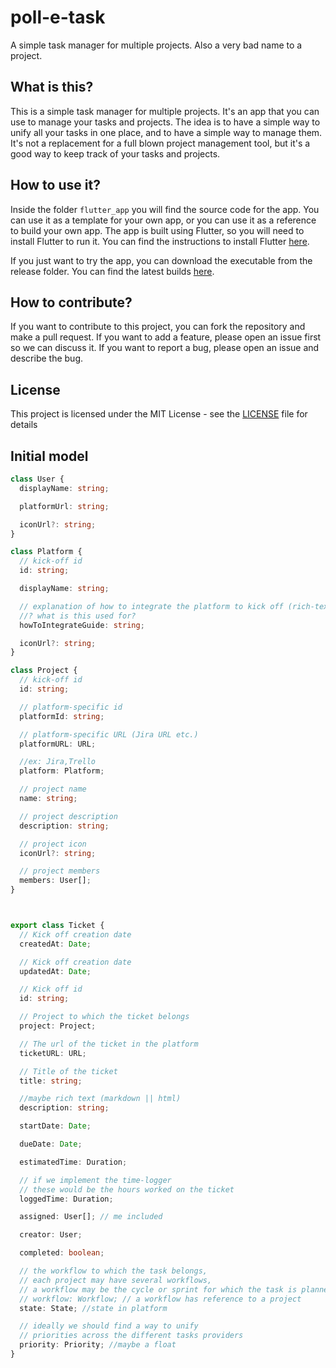 # poll-e-task
A simple task manager for multiple projects. Also a very bad name to a project.

## What is this?

This is a simple task manager for multiple projects. It's an app that you can use to manage your tasks and projects. The idea is to have a simple way to unify all your tasks in one place, and to have a simple way to manage them. It's not a replacement for a full blown project management tool, but it's a good way to keep track of your tasks and projects.

## How to use it?

Inside the folder `flutter_app` you will find the source code for the app. You can use it as a template for your own app, or you can use it as a reference to build your own app. The app is built using Flutter, so you will need to install Flutter to run it. You can find the instructions to install Flutter [here](https://flutter.dev/docs/get-started/install).

If you just want to try the app, you can download the executable from the release folder. You can find the latest builds [here](flutter_app/build).

## How to contribute?

If you want to contribute to this project, you can fork the repository and make a pull request. If you want to add a feature, please open an issue first so we can discuss it. If you want to report a bug, please open an issue and describe the bug.

## License

This project is licensed under the MIT License - see the [LICENSE](LICENSE) file for details

## Initial model

```ts
class User {
  displayName: string;

  platformUrl: string;

  iconUrl?: string;
}

class Platform {
  // kick-off id
  id: string;

  displayName: string;

  // explanation of how to integrate the platform to kick off (rich-text)
  //? what is this used for?
  howToIntegrateGuide: string;

  iconUrl?: string;
}

class Project {
  // kick-off id
  id: string;

  // platform-specific id
  platformId: string;

  // platform-specific URL (Jira URL etc.)
  platformURL: URL;

  //ex: Jira,Trello
  platform: Platform;

  // project name
  name: string;

  // project description
  description: string;

  // project icon
  iconUrl?: string;

  // project members
  members: User[];
}



export class Ticket {
  // Kick off creation date
  createdAt: Date;

  // Kick off creation date
  updatedAt: Date;

  // Kick off id
  id: string;

  // Project to which the ticket belongs
  project: Project;

  // The url of the ticket in the platform
  ticketURL: URL;

  // Title of the ticket
  title: string;

  //maybe rich text (markdown || html)
  description: string;

  startDate: Date;

  dueDate: Date;

  estimatedTime: Duration;

  // if we implement the time-logger
  // these would be the hours worked on the ticket
  loggedTime: Duration;

  assigned: User[]; // me included

  creator: User;

  completed: boolean;

  // the workflow to which the task belongs,
  // each project may have several workflows,
  // a workflow may be the cycle or sprint for which the task is planned
  // workflow: Workflow; // a workflow has reference to a project
  state: State; //state in platform

  // ideally we should find a way to unify
  // priorities across the different tasks providers
  priority: Priority; //maybe a float
}
```